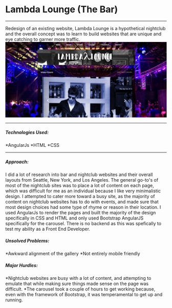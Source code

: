 <h1>Lambda Lounge (The Bar)</h1>
<hr>
<p>
Redesign of an existing website, Lambda Lounge is a hypothetical nightclub and the overall concept was to learn to build websites that are unique and eye catching to garner more traffic.

<img src="img/lambdascrn.png" alt="Lambda Lounge">
<hr>
<h5>Technologies Used:</h5>
*AngularJs
*HTML
*CSS
<hr>
<h5>Approach:</h5>
I did a lot of research into bar and nightclub websites and their overall layouts from Seattle, New York, and Los Angeles. The general go-to's of most of the nightclub sites was to place a lot of content on each page, which was difficult for me as an individual because I like very minimalistic design. I attempted to cater more toward a busy site, as the majority of content on nightclub websites has to do with events, and made sure that most design choices had some type of rhyme or reason in their location. I used AngularJs to render the pages and built the majority of the design specifically in CSS and HTML and only used Bootstrap AngularJS specifically for the carousel. There is no backend as this was spefically to test my ability as a Front End Developer.

<h5>Unsolved Problems:</h5>
*Awkward alignment of the gallery
*Not entirely mobile friendly

<h5>Major Hurdles:</h5>
*Nightclub websites are busy with a lot of content, and attempting to emulate that while making sure things made sense on the page was difficult.
*The carousel took a couple of hours to get working because, even with the framework of Bootstrap, it was temperamental to get up and running.
</p>
